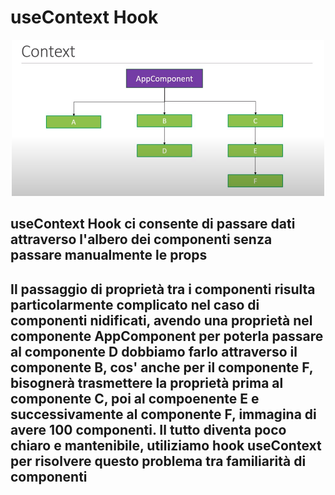 # useContext Hook

<div align="center">
    <img src="src/assets/context.png" alt="useContext" width="500" height="250">
</div>

## useContext Hook ci consente di passare dati attraverso l'albero dei componenti senza passare manualmente le props
## Il passaggio di proprietà tra i componenti risulta particolarmente complicato nel caso di componenti nidificati, avendo una proprietà nel componente AppComponent per poterla passare al componente D dobbiamo farlo attraverso il componente B, cos' anche per il componente F, bisognerà trasmettere la proprietà prima al componente C, poi al compoenente E e successivamente al componente F, immagina di avere 100 componenti. Il tutto diventa poco chiaro e mantenibile, utiliziamo hook useContext per risolvere questo problema tra familiarità di componenti
